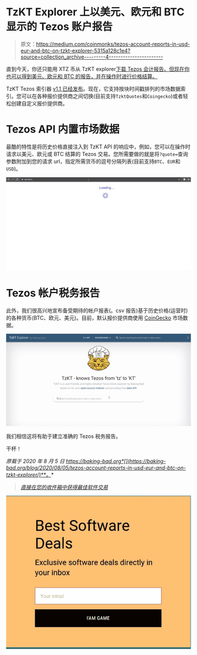 # TzKT Explorer 上以美元、欧元和 BTC 显示的 Tezos 账户报告

> 原文：<https://medium.com/coinmonks/tezos-account-reports-in-usd-eur-and-btc-on-tzkt-explorer-5315a128c1e4?source=collection_archive---------4----------------------->

直到今天，你还只能用 XTZ 币从 TzKT explorer[下载 Tezos 会计报告。但现在你也可以得到美元、欧元和 BTC 的报告，并在操作时进行价格结算。](https://tzkt.io)

TzKT Tezos 索引器 [v1.1 已经发布](https://github.com/baking-bad/tzkt)。现在，它支持按块时间戳排列的市场数据索引。您可以在各种报价提供商之间切换(目前支持`TzktQuotes`和`Coingecko`)或者轻松创建自定义报价提供商。

# Tezos API 内置市场数据

最酷的特性是将历史价格直接注入到 TzKT API 的响应中，例如，您可以在操作时请求以美元、欧元或 BTC 结算的 Tezos 交易。您所需要做的就是将`?quote=`查询参数附加到您的请求 url，指定所需货币的逗号分隔列表(目前支持`BTC`、`EUR`和`USD`)。

![](img/205405f842b12d21c7011271ac0580be.png)

# Tezos 帐户税务报告

此外，我们很高兴地宣布备受期待的帐户报表(。csv 报告)基于历史价格(运营时)的各种货币(BTC、欧元、美元)。目前，默认报价提供商使用 [CoinGecko](https://www.coingecko.com) 市场数据。

![](img/92ffd021917857a8dce17226e927b232.png)

我们相信这将有助于建立准确的 Tezos 税务报告。

干杯！

*原载于 2020 年 8 月 5 日 https://baking-bad.org*[](https://baking-bad.org/blog/2020/08/05/tezos-account-reports-in-usd-eur-and-btc-on-tzkt-explorer/)**。**

> *[直接在您的收件箱中获得最佳软件交易](https://coincodecap.com?utm_source=coinmonks)*

*[![](img/160ce73bd06d46c2250251e7d5969f9d.png)](https://coincodecap.com?utm_source=coinmonks)*
